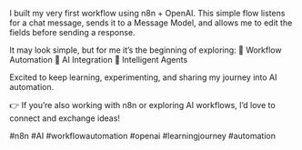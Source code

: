 I built my very first workflow using n8n + OpenAI. This simple flow listens for a chat message, sends it to a Message Model, and allows me to edit the fields before sending a response.

It may look simple, but for me it’s the beginning of exploring: 🔹 Workflow Automation 🔹 AI Integration 🔹 Intelligent Agents

Excited to keep learning, experimenting, and sharing my journey into AI automation.

👉 If you’re also working with n8n or exploring AI workflows, I’d love to connect and exchange ideas!

#n8n #AI #workflowautomation #openai #learningjourney #automation
